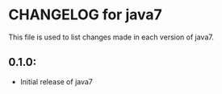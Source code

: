 # CHANGELOG for java7

This file is used to list changes made in each version of java7.

## 0.1.0:

* Initial release of java7

